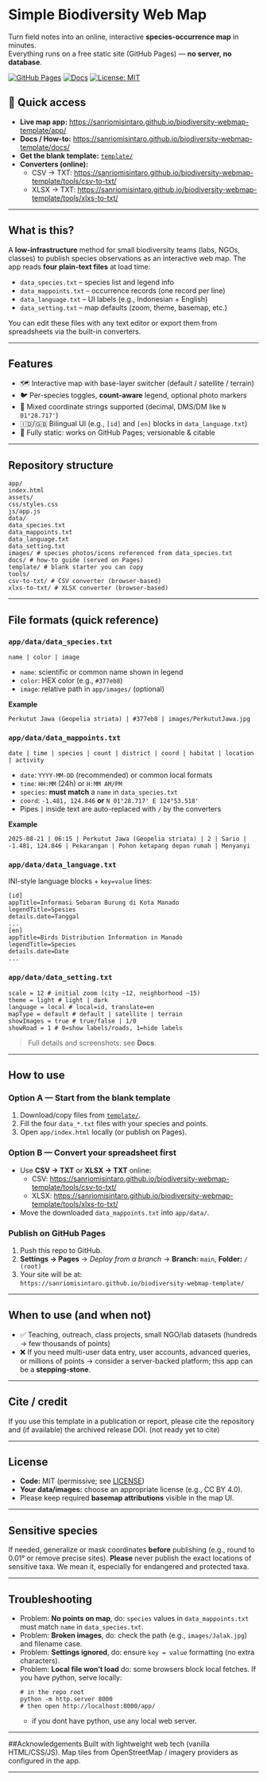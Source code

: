 # Simple Biodiversity Web Map

Turn field notes into an online, interactive **species-occurrence map** in minutes.  
Everything runs on a free static site (GitHub Pages) — **no server, no database**.

[![GitHub Pages](https://img.shields.io/badge/Use%20it%20online-live-2ea44f)](https://sanriomisintaro.github.io/biodiversity-webmap-template/app/)
[![Docs](https://img.shields.io/badge/Docs-How%20to%20use-informational)](https://sanriomisintaro.github.io/biodiversity-webmap-template/docs/)
[![License: MIT](https://img.shields.io/badge/License-MIT-blue.svg)](#license)

## 🚀 Quick access
- **Live map app:** https://sanriomisintaro.github.io/biodiversity-webmap-template/app/
- **Docs / How-to:** https://sanriomisintaro.github.io/biodiversity-webmap-template/docs/
- **Get the blank template:** [`template/`](template/)  
- **Converters (online):**
  - CSV → TXT: https://sanriomisintaro.github.io/biodiversity-webmap-template/tools/csv-to-txt/
  - XLSX → TXT: https://sanriomisintaro.github.io/biodiversity-webmap-template/tools/xlxs-to-txt/

---

## What is this?
A **low-infrastructure** method for small biodiversity teams (labs, NGOs, classes) to publish species observations as an interactive web map. The app reads **four plain-text files** at load time:

- `data_species.txt` – species list and legend info  
- `data_mappoints.txt` – occurrence records (one record per line)  
- `data_language.txt` – UI labels (e.g., Indonesian + English)  
- `data_setting.txt` – map defaults (zoom, theme, basemap, etc.)

You can edit these files with any text editor or export them from spreadsheets via the built-in converters.

---

## Features
- 🗺️ Interactive map with base-layer switcher (default / satellite / terrain)
- 🐦 Per-species toggles, **count-aware** legend, optional photo markers
- 🧭 Mixed coordinate strings supported (decimal, DMS/DM like `N 01°28.717'`)
- 🇮🇩/🇬🇧 Bilingual UI (e.g., `[id]` and `[en]` blocks in `data_language.txt`)
- 🧾 Fully static: works on GitHub Pages; versionable & citable

---

## Repository structure
```
app/
index.html
assets/
css/styles.css
js/app.js
data/
data_species.txt
data_mappoints.txt
data_language.txt
data_setting.txt
images/ # species photos/icons referenced from data_species.txt
docs/ # how-to guide (served on Pages)
template/ # blank starter you can copy
tools/
csv-to-txt/ # CSV converter (browser-based)
xlxs-to-txt/ # XLSX converter (browser-based)
```

---

## File formats (quick reference)

### `app/data/data_species.txt`
```
name | color | image
```
- `name`: scientific or common name shown in legend  
- `color`: HEX color (e.g., `#377eb8`)  
- `image`: relative path in `app/images/` (optional)  

**Example**
```
Perkutut Jawa (Geopelia striata) | #377eb8 | images/PerkututJawa.jpg
```

### `app/data/data_mappoints.txt`
```
date | time | species | count | district | coord | habitat | location | activity
```
- `date`: `YYYY-MM-DD` (recommended) or common local formats  
- `time`: `HH:MM` (24h) or `H:MM AM/PM`  
- `species`: **must match** a `name` in `data_species.txt`  
- `coord`: `-1.481, 124.846` **or** `N 01°28.717' E 124°53.518'`  
- Pipes `|` inside text are auto-replaced with `/` by the converters

**Example**
```
2025-08-21 | 06:15 | Perkutut Jawa (Geopelia striata) | 2 | Sario | -1.481, 124.846 | Pekarangan | Pohon ketapang depan rumah | Menyanyi
```

### `app/data/data_language.txt`
INI-style language blocks + `key=value` lines:
```
[id]
appTitle=Informasi Sebaran Burung di Kota Manado
legendTitle=Spesies
details.date=Tanggal
...
[en]
appTitle=Birds Distribution Information in Manado
legendTitle=Species
details.date=Date
...
```

### `app/data/data_setting.txt`
```
scale = 12 # initial zoom (city ~12, neighborhood ~15)
theme = light # light | dark
language = local # local=id, translate=en
mapType = default # default | satellite | terrain
showImages = true # true/false | 1/0
showRoad = 1 # 0=show labels/roads, 1=hide labels
```

> Full details and screenshots: see **Docs**.

---

## How to use

### Option A — Start from the **blank template**
1. Download/copy files from [`template/`](template/).  
2. Fill the four `data_*.txt` files with your species and points.  
3. Open `app/index.html` locally (or publish on Pages).

### Option B — Convert your spreadsheet first
- Use **CSV → TXT** or **XLSX → TXT** online:
  - CSV: https://sanriomisintaro.github.io/biodiversity-webmap-template/tools/csv-to-txt/
  - XLSX: https://sanriomisintaro.github.io/biodiversity-webmap-template/tools/xlxs-to-txt/
- Move the downloaded `data_mappoints.txt` into `app/data/`.

### Publish on GitHub Pages
1. Push this repo to GitHub.  
2. **Settings → Pages** → *Deploy from a branch* → **Branch:** `main`, **Folder:** `/ (root)`  
3. Your site will be at:  
   `https://sanriomisintaro.github.io/biodiversity-webmap-template/`

---

## When to use (and when not)
- ✅ Teaching, outreach, class projects, small NGO/lab datasets (hundreds → few thousands of points)
- ❌ If you need multi-user data entry, user accounts, advanced queries, or millions of points → consider a server-backed platform; this app can be a **stepping-stone**.

---

## Cite / credit
If you use this template in a publication or report, please cite the repository and (if available) the archived release DOI.
(not ready yet to cite)

---

## License
- **Code:** MIT (permissive; see [LICENSE](LICENSE))  
- **Your data/images:** choose an appropriate license (e.g., CC BY 4.0).  
- Please keep required **basemap attributions** visible in the map UI.

---

## Sensitive species
If needed, generalize or mask coordinates **before** publishing (e.g., round to 0.01° or remove precise sites).
**Please** never publish the exact locations of sensitive taxa. We mean it, especially for endangered and protected taxa.

---

## Troubleshooting
- Problem: **No points on map**, do: `species` values in `data_mappoints.txt` must match `name` in `data_species.txt`.  
- Problem: **Broken images**, do: check the path (e.g., `images/Jalak.jpg`) and filename case.  
- Problem: **Settings ignored**, do: ensure `key = value` formatting (no extra characters).  
- Problem: **Local file won’t load** do: some browsers block local fetches. If you have python, serve locally:
  ```
  # in the repo root
  python -m http.server 8000
  # then open http://localhost:8000/app/
  ```
  - if you dont have python, use any local web server.

---

##Acknowledgements
Built with lightweight web tech (vanilla HTML/CSS/JS).
Map tiles from OpenStreetMap / imagery providers as configured in the app.

---